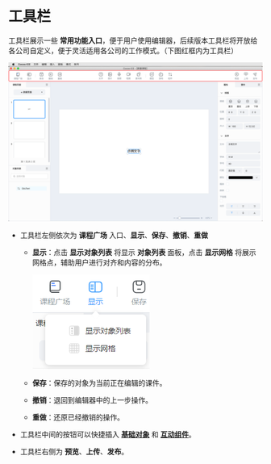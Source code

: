 # 工具栏

工具栏展示一些 **常用功能入口**，便于用户使用编辑器，后续版本工具栏将开放给各公司自定义，便于灵活适用各公司的工作模式。（下图红框内为工具栏）

![工具栏](img/tools.png)

- 工具栏左侧依次为 **课程广场** 入口、**显示**、**保存**、**撤销**、**重做**

    - **显示**：点击 **显示对象列表** 将显示 **对象列表** 面板，点击 **显示网格** 将展示网格点，辅助用户进行对齐和内容的分布。

        ![显示](img/display.png)

    - **保存**：保存的对象为当前正在编辑的课件。
    - **撤销**：退回到编辑器中的上一步操作。
    - **重做**：还原已经撤销的操作。

- 工具栏中间的按钮可以快捷插入 [**基础对象**](object/index.md) 和 [**互动组件**](component/index.md)。

- 工具栏右侧为 **预览**、**上传**、**发布**。
